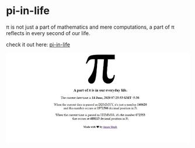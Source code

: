 # pi-in-life
π is not just a part of mathematics and mere computations, a part of π reflects in every second of our life.

check it out here: [pi-in-life](https://pi-in-life.herokuapp.com/)

<img src="https://github.com/amansingh9097/pi-in-life/blob/master/pi-in-life-screen.JPG">
